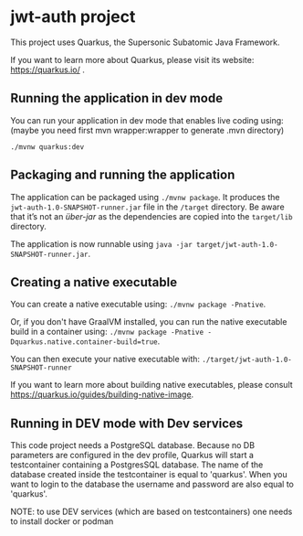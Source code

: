 # jwt-auth project

This project uses Quarkus, the Supersonic Subatomic Java Framework.

If you want to learn more about Quarkus, please visit its website: https://quarkus.io/ .

## Running the application in dev mode

You can run your application in dev mode that enables live coding using:
(maybe you need first mvn wrapper:wrapper to generate .mvn directory)

```
./mvnw quarkus:dev
```

## Packaging and running the application

The application can be packaged using `./mvnw package`.
It produces the `jwt-auth-1.0-SNAPSHOT-runner.jar` file in the `/target` directory.
Be aware that it’s not an _über-jar_ as the dependencies are copied into the `target/lib` directory.

The application is now runnable using `java -jar target/jwt-auth-1.0-SNAPSHOT-runner.jar`.

## Creating a native executable

You can create a native executable using: `./mvnw package -Pnative`.

Or, if you don't have GraalVM installed, you can run the native executable build in a container using:
`./mvnw package -Pnative -Dquarkus.native.container-build=true`.

You can then execute your native executable with: `./target/jwt-auth-1.0-SNAPSHOT-runner`

If you want to learn more about building native executables, please
consult https://quarkus.io/guides/building-native-image.

## Running in DEV mode with Dev services

This code project needs a PostgreSQL database. Because no DB parameters are configured in the dev profile, Quarkus will
start a testcontainer containing a PostgresSQL database. The name of the database created inside the testcontainer is
equal to 'quarkus'. When you want to login to the database the username and password are also equal to 'quarkus'.

NOTE: to use DEV services (which are based on testcontainers) one needs to install docker or podman
